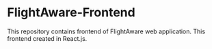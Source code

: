 # FlightAware-Frontend
This repository contains frontend of FlightAware web application. This frontend created in React.js.
